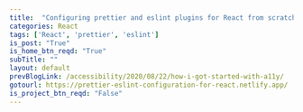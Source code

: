 ```yaml
---
title:  "Configuring prettier and eslint plugins for React from scratch"
categories: React
tags: ['React', 'prettier', 'eslint']
is_post: "True"
is_home_btn_reqd: "True"
subTitle: ""
layout: default
prevBlogLink: /accessibility/2020/08/22/how-i-got-started-with-a11y/
gotourl: https://prettier-eslint-configuration-for-react.netlify.app/
is_project_btn_reqd: "False"
---
```

